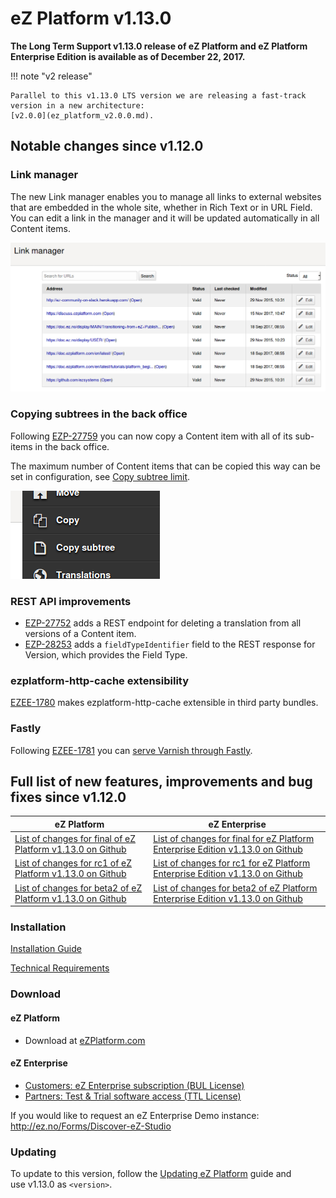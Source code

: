 # eZ Platform v1.13.0

**The Long Term Support v1.13.0 release of eZ Platform and eZ Platform Enterprise Edition is available as of December 22, 2017.**

!!! note "v2 release"

    Parallel to this v1.13.0 LTS version we are releasing a fast-track version in a new architecture:
    [v2.0.0](ez_platform_v2.0.0.md).

## Notable changes since v1.12.0

### Link manager

The new Link manager enables you to manage all links to external websites that are embedded in the whole site,
whether in Rich Text or in URL Field.
You can edit a link in the manager and it will be updated automatically in all Content items.

![Link Manager](img/link_manager.png)

### Copying subtrees in the back office

Following [EZP-27759](https://jira.ez.no/browse/EZP-27759) you can now copy a Content item with all of its sub-items in the back office.

The maximum number of Content items that can be copied this way can be set in configuration, see [Copy subtree limit](../guide/best_practices.md#copy-subtree-limit).

![Copy subtree option in the menu](img/copy_subtree_button.png)

### REST API improvements

- [EZP-27752](https://jira.ez.no/browse/EZP-27752) adds a REST endpoint for deleting a translation from all versions of a Content item.
- [EZP-28253](https://jira.ez.no/browse/EZP-28253) adds a `fieldTypeIdentifier` field to the REST response for Version, which provides the Field Type.

### ezplatform-http-cache extensibility

[EZEE-1780](https://jira.ez.no/browse/EZEE-1780) makes ezplatform-http-cache extensible in third party bundles.

### Fastly

Following [EZEE-1781](https://jira.ez.no/browse/EZEE-1781) you can [serve Varnish through Fastly](../guide/http_cache.md#serving-varnish-through-fastly).

## Full list of new features, improvements and bug fixes since v1.12.0

| eZ Platform   | eZ Enterprise  |
|--------------|------------|
| [List of changes for final of eZ Platform v1.13.0 on Github](https://github.com/ezsystems/ezplatform/releases/tag/v1.13.0) | [List of changes for final for eZ Platform Enterprise Edition v1.13.0 on Github](https://github.com/ezsystems/ezplatform-ee/releases/tag/v1.13.0) |
| [List of changes for rc1 of eZ Platform v1.13.0 on Github](https://github.com/ezsystems/ezplatform/releases/tag/v1.13.0-rc1) | [List of changes for rc1 for eZ Platform Enterprise Edition v1.13.0 on Github](https://github.com/ezsystems/ezplatform-ee/releases/tag/v1.13.0-rc1) |
| [List of changes for beta2 of eZ Platform v1.13.0 on Github](https://github.com/ezsystems/ezplatform/releases/tag/v1.13.0-beta2) | [List of changes for beta2 of eZ Platform Enterprise Edition v1.13.0 on Github](https://github.com/ezsystems/ezplatform-ee/releases/tag/v1.13.0-beta2) |

### Installation

[Installation Guide](../getting_started/install_ez_platform.md)

[Technical Requirements](../getting_started/requirements.md)

### Download

#### eZ Platform

- Download at [eZPlatform.com](http://ezplatform.com/#download)

#### eZ Enterprise

- [Customers: eZ Enterprise subscription (BUL License)](https://support.ez.no/Downloads)
- [Partners: Test & Trial software access (TTL License)](https://ez.no/Partner-Portal/Software-Downloads-Release-Info)

If you would like to request an eZ Enterprise Demo instance: <http://ez.no/Forms/Discover-eZ-Studio>

### Updating

To update to this version, follow the [Updating eZ Platform](updating_ez_platform.md) guide and use v1.13.0 as `<version>`.
